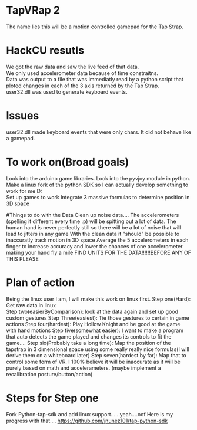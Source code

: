 # TapVRap 2
The name lies this will be a motion controlled gamepad for the Tap Strap.

# HackCU resutls
We got the raw data and saw the live feed of that data.  
We only used accelerometer data because of time constraitns.  
Data was output to a file that was immediatly read by a python script that ploted changes in each of the 3 axis returned by the Tap Strap.  
user32.dll was used to generate keyboard events.  

# Issues
user32.dll made keyboard events that were only chars. It did not behave like a gamepad.  

# To work on(Broad goals)
Look into the arduino game libraries.
Look into the pyvjoy module in python.  
Make a linux fork of the python SDK so I can actually develop something to work for me D:  
Set up games to work
Integrate 3 massive formulas to determine position in 3D space

#Things to do with the Data
Clean up noise data....
The accelerometers (spelling it different every time :p) will be spitting out a lot of data.
The human hand is never perfectly still so there will be a lot of noise that will lead to jitters in any game
With the clean data it "should" be possible to inaccuratly track motion in 3D space
Average the 5 accelerometers in each finger to increase accuracy and lower the chances of one accelerometer making your hand fly a mile
FIND UNITS FOR THE DATA!!!!!!BEFORE ANY OF THIS PLEASE


# Plan of action
Being the linux user I am, I will make this work on linux first.
Step one(Hard): Get raw data in linux  
Step two(easierByComparison): look at the data again and set up good custom gestures
Step Three(easiest): Tie those gestures to certain in game actions
Step four(hardest): Play Hollow Knight and be good at the game with hand motions
Step five(somewhat easier): I want to make a program that auto detects the game played and changes its controls to fit the game....
Step six(Probably take a long time): Map the position of the tapstrap in 3 dimensional space using some really really nice formulas(I will derive them on a whiteboard later)
Step seven(hardest by far): Map that to control some form of VR. I 100% believe it will be inaccurate as it will be purely based on math and accelerameters. (maybe implement a recalibration posture/button/action)

# Steps for Step one
Fork Python-tap-sdk and add linux support......yeah....oof 
Here is my progress with that....
https://github.com/jnunez101/tap-python-sdk

